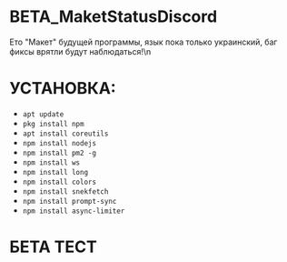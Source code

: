 # BETA_MaketStatusDiscord
Ето "Макет" будущей программы, язык пока только украинский, баг фиксы врятли будут наблюдаться!\n

# УСТАНОВКА:

- `apt update`
- `pkg install npm`
- `apt install coreutils`
- `npm install nodejs`
- `npm install pm2 -g`
- `npm install ws`
- `npm install long`
- `npm install colors`
- `npm install snekfetch`
- `npm install prompt-sync`
- `npm install async-limiter`

# БЕТА ТЕСТ
